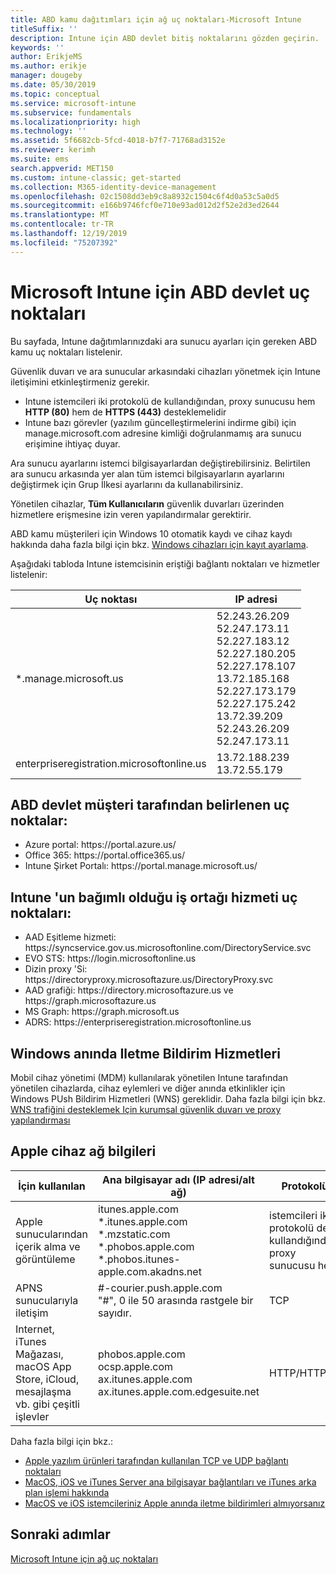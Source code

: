 ```yaml
---
title: ABD kamu dağıtımları için ağ uç noktaları-Microsoft Intune
titleSuffix: ''
description: Intune için ABD devlet bitiş noktalarını gözden geçirin.
keywords: ''
author: ErikjeMS
ms.author: erikje
manager: dougeby
ms.date: 05/30/2019
ms.topic: conceptual
ms.service: microsoft-intune
ms.subservice: fundamentals
ms.localizationpriority: high
ms.technology: ''
ms.assetid: 5f6682cb-5fcd-4018-b7f7-71768ad3152e
ms.reviewer: kerimh
ms.suite: ems
search.appverid: MET150
ms.custom: intune-classic; get-started
ms.collection: M365-identity-device-management
ms.openlocfilehash: 02c1508dd3eb9c8a8932c1504c6f4d0a53c5a0d5
ms.sourcegitcommit: e166b9746fcf0e710e93ad012d2f52e2d3ed2644
ms.translationtype: MT
ms.contentlocale: tr-TR
ms.lasthandoff: 12/19/2019
ms.locfileid: "75207392"
---
```

# <a name="us-government-endpoints-for-microsoft-intune"></a>Microsoft Intune için ABD devlet uç noktaları

Bu sayfada, Intune dağıtımlarınızdaki ara sunucu ayarları için gereken ABD kamu uç noktaları listelenir.

Güvenlik duvarı ve ara sunucular arkasındaki cihazları yönetmek için Intune iletişimini etkinleştirmeniz gerekir.

- Intune istemcileri iki protokolü de kullandığından, proxy sunucusu hem **HTTP (80)** hem de **HTTPS (443)** desteklemelidir
- Intune bazı görevler (yazılım güncelleştirmelerini indirme gibi) için manage.microsoft.com adresine kimliği doğrulanmamış ara sunucu erişimine ihtiyaç duyar.

Ara sunucu ayarlarını istemci bilgisayarlardan değiştirebilirsiniz. Belirtilen ara sunucu arkasında yer alan tüm istemci bilgisayarların ayarlarını değiştirmek için Grup İlkesi ayarlarını da kullanabilirsiniz.

Yönetilen cihazlar, **Tüm Kullanıcıların** güvenlik duvarları üzerinden hizmetlere erişmesine izin veren yapılandırmalar gerektirir.

ABD kamu müşterileri için Windows 10 otomatik kaydı ve cihaz kaydı hakkında daha fazla bilgi için bkz. [Windows cihazları için kayıt ayarlama](../enrollment/windows-enroll.md#windows-10-auto-enrollment-and-device-registration).

Aşağıdaki tabloda Intune istemcisinin eriştiği bağlantı noktaları ve hizmetler listelenir:

|**Uç noktası**|**IP adresi**|
|---------------------|-----------|
|*.manage.microsoft.us | 52.243.26.209 <br> 52.247.173.11 <br> 52.227.183.12 <br>52.227.180.205 <br> 52.227.178.107 <br> 13.72.185.168 <br> 52.227.173.179 <br> 52.227.175.242 <br> 13.72.39.209 <br> 52.243.26.209 <br> 52.247.173.11 |
| enterpriseregistration.microsoftonline.us | 13.72.188.239 <br> 13.72.55.179 |

## <a name="us-government-customer-designated-endpoints"></a>ABD devlet müşteri tarafından belirlenen uç noktalar:
- Azure portal: https:\//portal.azure.us/ 
- Office 365: https:\//portal.office365.us/ 
- Intune Şirket Portalı: https:\//portal.manage.microsoft.us/ 

## <a name="partner-service-endpoints-that-intune-depends-on"></a>Intune 'un bağımlı olduğu iş ortağı hizmeti uç noktaları:
- AAD Eşitleme hizmeti: https:\//syncservice.gov.us.microsoftonline.com/DirectoryService.svc
- EVO STS: https:\//login.microsoftonline.us
- Dizin proxy 'Si: https:\//directoryproxy.microsoftazure.us/DirectoryProxy.svc
- AAD grafiği: https:\//directory.microsoftazure.us ve https:\//graph.microsoftazure.us
- MS Graph: https:\//graph.microsoft.us
- ADRS: https:\//enterpriseregistration.microsoftonline.us

## <a name="windows-push-notification-services"></a>Windows anında Iletme Bildirim Hizmetleri
Mobil cihaz yönetimi (MDM) kullanılarak yönetilen Intune tarafından yönetilen cihazlarda, cihaz eylemleri ve diğer anında etkinlikler için Windows PUsh Bildirim Hizmetleri (WNS) gereklidir. Daha fazla bilgi için bkz. [WNS trafiğini desteklemek Için kurumsal güvenlik duvarı ve proxy yapılandırması](https://docs.microsoft.com/windows/uwp/design/shell/tiles-and-notifications/firewall-allowlist-config)

## <a name="apple-device-network-information"></a>Apple cihaz ağ bilgileri

|**İçin kullanılan**|**Ana bilgisayar adı (IP adresi/alt ağ)**|**Protokolü**|**Bağ**|
|------------|-----------|------------|-----------|
|Apple sunucularından içerik alma ve görüntüleme|itunes.apple.com<br>\*.itunes.apple.com<br>\*.mzstatic.com<br>\*.phobos.apple.com<br>\*.phobos.itunes-apple.com.akadns.net|istemcileri iki protokolü de kullandığından, proxy sunucusu hem|80|
|APNS sunucularıyla iletişim|#-courier.push.apple.com<br>"#", 0 ile 50 arasında rastgele bir sayıdır.|TCP|5223 ve 443|
|Internet, iTunes Mağazası, macOS App Store, iCloud, mesajlaşma vb. gibi çeşitli işlevler|phobos.apple.com<br>ocsp.apple.com<br>ax.itunes.apple.com<br>ax.itunes.apple.com.edgesuite.net|HTTP/HTTPS|80 veya 443|

Daha fazla bilgi için bkz.:

- [Apple yazılım ürünleri tarafından kullanılan TCP ve UDP bağlantı noktaları](https://support.apple.com/HT202944)
- [MacOS, iOS ve iTunes Server ana bilgisayar bağlantıları ve iTunes arka plan işlemi hakkında](https://support.apple.com/HT201999)
- [MacOS ve iOS istemcileriniz Apple anında iletme bildirimleri almıyorsanız](https://support.apple.com/HT203609)

## <a name="next-steps"></a>Sonraki adımlar
[Microsoft Intune için ağ uç noktaları](intune-endpoints.md)

